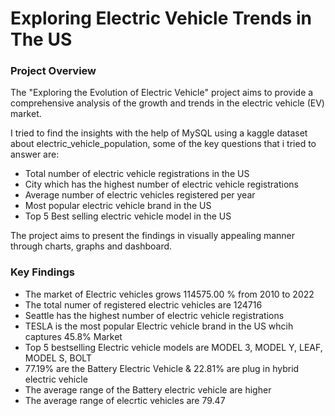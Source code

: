 # Exploring Electric Vehicle Trends in The US

### Project Overview 

The "Exploring the Evolution of Electric Vehicle" project aims to provide a comprehensive analysis of the growth and trends in the electric vehicle (EV) market.

I tried to find the insights with the help of MySQL using a kaggle dataset about electric_vehicle_population, some of the key questions that i tried to answer are:

* Total number of electric vehicle registrations in the US
* City which has the highest number of electric vehicle registrations
* Average number of electric vehicles registered per year
* Most popular electric vehicle brand in the US
* Top 5 Best selling electric vehicle model in the US



The project aims to present the findings in visually appealing manner through charts, graphs and dashboard.


### Key Findings 

* The market of Electric vehicles grows 114575.00 % from 2010 to 2022
* The total numer of registered electric vehicles are 124716
* Seattle has the highest number of electric vehicle registrations
* TESLA is the most popular Electric vehicle brand in the US whcih captures 45.8% Market
* Top 5 bestselling Electric vehicle models are MODEL 3, MODEL Y, LEAF, MODEL S, BOLT
* 77.19% are the Battery Electric Vehicle & 22.81% are plug in hybrid electric vehicle 
* The average range of the Battery electric vehicle are higher 
* The average range of elecrtic vehicles are 79.47


